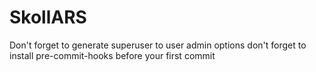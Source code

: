 # SkollARS
Don't forget to generate superuser to user admin options
don't forget to install pre-commit-hooks before your first commit
